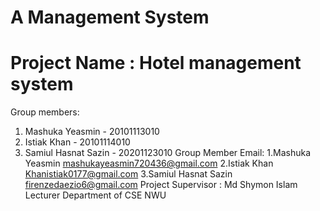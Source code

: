 # A Management System

# Project Name : Hotel management system

Group members:
1. Mashuka Yeasmin - 20101113010
2. Istiak Khan - 20101114010
3. Samiul Hasnat Sazin - 20201123010
Group Member Email:
1.Mashuka Yeasmin
mashukayeasmin720436@gmail.com
2.Istiak Khan
Khanistiak0177@gmail.com
3.Samiul Hasnat Sazin
firenzedaezio6@gmail.com
Project Supervisor :
Md Shymon Islam 
Lecturer 
Department of CSE
NWU
